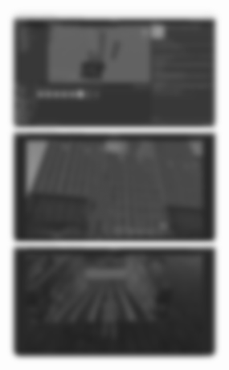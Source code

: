 
<html>
<head><title>My gallery</title>
<style>
     img{
            width:400px;
            border-radius:10px;
            filter:blur(6px) grayscale(1);
            transition: .4s;
            box-shadow: 0 0 10px #00000030;
        }
        img:hover{
            filter:blur(0) grayscale(0);}
	
		
</style>
		<body>
		<img src="Screenshot 2024-05-05 132556.png" alt="Artwork 1">
		<img src="Screenshot 2024-05-05 132625.png" alt="Artwork 2">
		<img src="Screenshot 2024-05-05 132639.png" alt="Artwork 3">
</body>
</html>		
		
